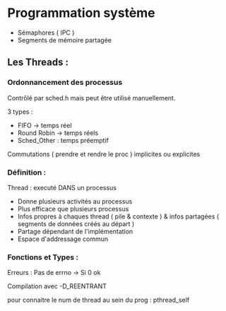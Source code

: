 # Programmation système 

- Sémaphores ( IPC )
- Segments de mémoire partagée

## Les Threads : 

### Ordonnancement des processus

Contrôlé par sched.h mais peut être utilisé manuellement.

3 types : 
- FIFO -> temps réel 
- Round Robin -> temps réels
- Sched_Other : temps préemptif 

Commutations ( prendre et rendre le proc ) implicites ou explicites

### Définition : 

Thread : executé DANS un processus
- Donne plusieurs activités au processus 
- Plus efficace que plusieurs processus 
- Infos propres à chaques thread ( pile & contexte ) & infos partagées ( segments de données créés au départ ) 
- Partage dépendant de l'implémentation
- Espace d'addressage commun 

### Fonctions et Types : 

Erreurs : Pas de errno -> Si 0 ok 

Compilation avec -D_REENTRANT

pour connaitre le num de thread au sein du prog : pthread_self 



